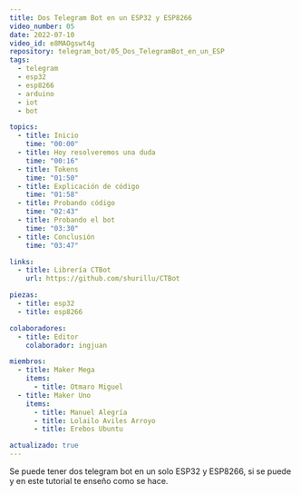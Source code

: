 ```yaml
---
title: Dos Telegram Bot en un ESP32 y ESP8266
video_number: 05
date: 2022-07-10
video_id: e8MAOgswt4g
repository: telegram_bot/05_Dos_TelegramBot_en_un_ESP
tags:
  - telegram
  - esp32
  - esp8266
  - arduino
  - iot
  - bot

topics:
  - title: Inicio
    time: "00:00"
  - title: Hoy resolveremos una duda
    time: "00:16"
  - title: Tokens
    time: "01:50"
  - title: Explicación de código
    time: "01:58"
  - title: Probando código
    time: "02:43"
  - title: Probando el bot
    time: "03:30"
  - title: Conclusión
    time: "03:47"

links:
  - title: Librería CTBot
    url: https://github.com/shurillu/CTBot

piezas:
  - title: esp32
  - title: esp8266

colaboradores:
  - title: Editor
    colaborador: ingjuan

miembros:
  - title: Maker Mega
    items:
      - title: Otmaro Miguel
  - title: Maker Uno
    items:
      - title: Manuel Alegría
      - title: Lolailo Aviles Arroyo
      - title: Erebos Ubuntu

actualizado: true
---
```


Se puede tener dos telegram bot en un solo ESP32 y ESP8266, si se puede y en este tutorial te enseño como se hace.
